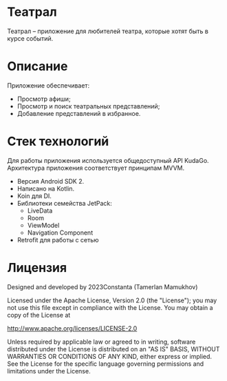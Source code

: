# Театрал
Театрал – приложение для любителей театра, которые хотят быть в курсе событий.

# Описание
Приложение обеспечивает:
-	Просмотр афиши;
-	Просмотр и поиск театральных представлений;
-	Добавление представлений в избранное.

# Стек технологий
Для работы приложения используется общедоступный API KudaGo. Архитектура приложения соответствует принципам MVVM.
-	Версия Android SDK 2.
-	Написано на Kotlin.
-	Koin для DI.
-	Библиотеки семейства JetPack:
    -	LiveData
    -	Room
    -	ViewModel
    -	Navigation Component
-	Retrofit для работы с сетью

# Лицензия
Designed and developed by 2023Constanta (Tamerlan Mamukhov)

Licensed under the Apache License, Version 2.0 (the "License");
you may not use this file except in compliance with the License.
You may obtain a copy of the License at

   http://www.apache.org/licenses/LICENSE-2.0

Unless required by applicable law or agreed to in writing, software
distributed under the License is distributed on an "AS IS" BASIS,
WITHOUT WARRANTIES OR CONDITIONS OF ANY KIND, either express or implied.
See the License for the specific language governing permissions and
limitations under the License.
